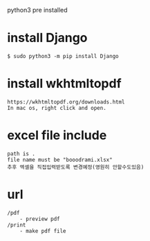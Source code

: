 python3 pre installed

# install Django

    $ sudo python3 -m pip install Django

# install wkhtmltopdf

    https://wkhtmltopdf.org/downloads.html
    In mac os, right click and open.

# excel file include

    path is .
    file name must be "booodrami.xlsx"
    추후 엑셀을 직접입력받도록 변경예정(영원히 안할수도있음)

# url

    /pdf
        - preview pdf
    /print
        - make pdf file
